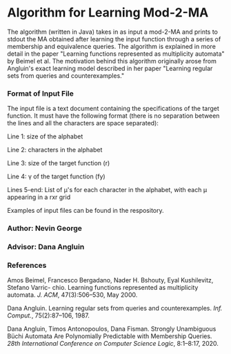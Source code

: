 # Algorithm for Learning Mod-2-MA

The algorithm (written in Java) takes in as input a mod-2-MA and prints to stdout the MA obtained after learning the input function through a series of membership and equivalence queries. The algorithm is explained in more detail in the paper "Learning functions represented as multiplicity automata" by Beimel et al. The motivation behind this algorithm originally arose from Angluin's exact learning model described in her paper "Learning regular sets from queries and counterexamples."

### Format of Input File
The input file is a text document containing the specifications of the target function. It must have the following format (there is no separation between the lines and all the characters are space separated):

Line 1: size of the alphabet

Line 2: characters in the alphabet

Line 3: size of the target function (r)

Line 4: γ of the target function (fy)

Lines 5-end: List of μ's for each character in the alphabet, with each μ appearing in a rxr grid

Examples of input files can be found in the respository.

### Author: Nevin George

### Advisor: Dana Angluin

### References
Amos Beimel, Francesco Bergadano, Nader H. Bshouty, Eyal Kushilevitz, Stefano Varric- chio. Learning functions represented    as multiplicity automata. *J. ACM*, 47(3):506–530, May 2000.

Dana Angluin. Learning regular sets from queries and counterexamples. *Inf. Comput.*, 75(2):87–106, 1987.

Dana Angluin, Timos Antonopoulos, Dana Fisman. Strongly Unambiguous Büchi Automata Are Polynomially Predictable with Membership Queries. *28th International Conference on Computer Science Logic*, 8:1–8:17, 2020.
